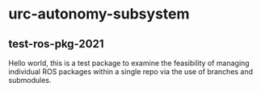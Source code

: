 # urc-autonomy-subsystem
## test-ros-pkg-2021

Hello world, this is a test package to examine the feasibility of managing individual ROS packages within a single repo via the use of branches and submodules.
